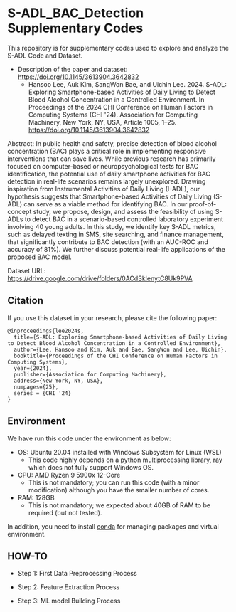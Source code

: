 # S-ADL_BAC_Detection Supplementary Codes

This repository is for supplementary codes used to explore and analyze the S-ADL Code and Dataset.

* Description of the paper and dataset: https://doi.org/10.1145/3613904.3642832
  * Hansoo Lee, Auk Kim, SangWon Bae, and Uichin Lee. 2024. S-ADL: Exploring Smartphone-based Activities of Daily Living to Detect Blood Alcohol Concentration in a Controlled Environment. In Proceedings of the 2024 CHI Conference on Human Factors in Computing Systems (CHI '24). Association for Computing Machinery, New York, NY, USA, Article 1005, 1–25. https://doi.org/10.1145/3613904.3642832

Abstract: In public health and safety, precise detection of blood alcohol concentration (BAC) plays a critical role in implementing responsive interventions that can save lives. While previous research has primarily focused on computer-based or neuropsychological tests for BAC identification, the potential use of daily smartphone activities for BAC detection in real-life scenarios remains largely unexplored. Drawing inspiration from Instrumental Activities of Daily Living (I-ADL), our hypothesis suggests that Smartphone-based Activities of Daily Living (S-ADL) can serve as a viable method for identifying BAC. In our proof-of-concept study, we propose, design, and assess the feasibility of using S-ADLs to detect BAC in a scenario-based controlled laboratory experiment involving 40 young adults. In this study, we identify key S-ADL metrics, such as delayed texting in SMS, site searching, and finance management, that significantly contribute to BAC detection (with an AUC-ROC and accuracy of 81%). We further discuss potential real-life applications of the proposed BAC model.

Dataset URL: https://drive.google.com/drive/folders/0ACdSkIenytC8Uk9PVA 

## Citation
If you use this dataset in your research, please cite the following paper:
```
@inproceedings{lee2024s,
  title={S-ADL: Exploring Smartphone-based Activities of Daily Living to Detect Blood Alcohol Concentration in a Controlled Environment},
  author={Lee, Hansoo and Kim, Auk and Bae, SangWon and Lee, Uichin},
  booktitle={Proceedings of the CHI Conference on Human Factors in Computing Systems},
  year={2024},
  publisher={Association for Computing Machinery},
  address={New York, NY, USA},
  numpages={25},
  series = {CHI '24}
}
```

## Environment
We have run this code under the environment as below:
* OS: Ubuntu 20.04 installed with Windows Subsystem for Linux (WSL)
    * This code highly depends on a python multiprocessing library, [ray](https://www.ray.io/) which does not fully support Windows OS.
* CPU: AMD Ryzen 9 5900x 12-Core
    * This is not mandatory; you can run this code (with a minor modification) although you have the smaller number of cores.
* RAM: 128GB
    * This is not mandatory; we expected about 40GB of RAM to be required (but not tested).

In addition, you need to install [conda](https://conda.io/projects/conda/en/latest/index.html#) for managing packages and virtual environment.

## HOW-TO
* Step 1: First Data Preprocessing Process
  
* Step 2: Feature Extraction Process
  
* Step 3: ML model Building Process

